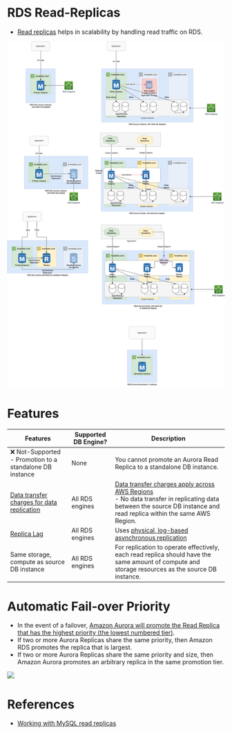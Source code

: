 # RDS Read-Replicas
- [Read replicas](https://aws.amazon.com/rds/features/read-replicas/) helps in scalability by handling read traffic on RDS.

![](assets/Multi-AZ/RDS-Multi-AZ-Replica.drawio.png)

# Features

| Features                                                                                                                                     | Supported DB Engine? | Description                                                                                                                                                                                               |
|----------------------------------------------------------------------------------------------------------------------------------------------|----------------------|-----------------------------------------------------------------------------------------------------------------------------------------------------------------------------------------------------------|
| :x: Not-Supported - Promotion to a standalone DB instance                                                                                    | None                 | You cannot promote an Aurora Read Replica to a standalone DB instance.                                                                                                                                    |
| [Data transfer charges for data replication](https://aws.amazon.com/rds/faqs/)                                                               | All RDS engines      | [Data transfer charges apply across AWS Regions](https://aws.amazon.com/rds/faqs/)<br/>- No data transfer in replicating data between the source DB instance and read replica within the same AWS Region. |
| [Replica Lag](https://github.com/Anshul619/HLD-System-Designs/blob/main/1_Databases/4_Consistency-Replication/Replication/ReplicationLag.md) | All RDS engines      | Uses [physical, log-based asynchronous replication](https://github.com/Anshul619/Database-Internals/blob/main/AppendOnlyProperty.md)                                                                                       |
| Same storage, compute as source DB instance                                                                                                  | All RDS engines      | For replication to operate effectively, each read replica should have the same amount of compute and storage resources as the source DB instance.                                                         |

# Automatic Fail-over Priority
- In the event of a failover, [Amazon Aurora will promote the Read Replica that has the highest priority (the lowest numbered tier)](https://aws.amazon.com/blogs/aws/additional-failover-control-for-amazon-aurora/).
- If two or more Aurora Replicas share the same priority, then Amazon RDS promotes the replica that is largest.
- If two or more Aurora Replicas share the same priority and size, then Amazon Aurora promotes an arbitrary replica in the same promotion tier.

![](https://media.amazonwebservices.com/blog/2016/aurora_set_failover_priority_1.png)

# References
- [Working with MySQL read replicas](https://docs.amazonaws.cn/en_us/AmazonRDS/latest/UserGuide/USER_MySQL.Replication.ReadReplicas.html)
